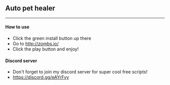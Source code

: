 ## Auto pet healer
-------------------

#### How to use
- Click the green install button up there
- Go to http://zombs.io/
- Click the play button and enjoy!

#### Discord server
- Don't forget to join my discord server for super cool free scripts!
- https://discord.gg/eAYrFvy
